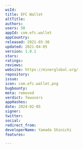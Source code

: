 ```yaml
---
wsId: 
title: EFC Wallet
altTitle: 
authors: 
users: 50
appId: com.efc.wallet
appCountry: 
released: 2021-03-30
updated: 2021-04-05
version: 1.0.1
stars: 
ratings: 
reviews: 
website: https://minerglobal.org/
repository: 
issue: 
icon: com.efc.wallet.png
bugbounty: 
meta: removed
verdict: fewusers
appHashes: 
date: 2024-02-05
signer: 
twitter: 
social: 
redirect_from: 
developerName: Yamada Shinichi
features: 

---
```


